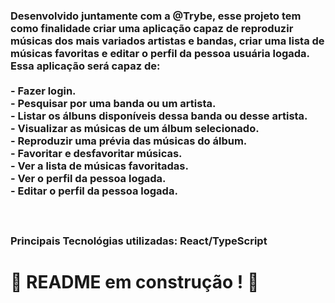 <!-- Olá, Tryber!
Esse é apenas um arquivo inicial para o README do seu projeto.
É essencial que você preencha esse documento por conta própria, ok?
Não deixe de usar nossas dicas de escrita de README de projetos, e deixe sua criatividade brilhar!
:warning: IMPORTANTE: você precisa deixar nítido:
- quais arquivos/pastas foram desenvolvidos por você; 
- quais arquivos/pastas foram desenvolvidos por outra pessoa estudante;
- quais arquivos/pastas foram desenvolvidos pela Trybe.
-->
<h3 align="left">Desenvolvido juntamente com a @Trybe, esse projeto tem como finalidade criar uma aplicação capaz de reproduzir músicas dos mais variados artistas e bandas, criar uma lista de músicas favoritas e editar o perfil da pessoa usuária logada. Essa aplicação será capaz de:<br><br>- Fazer login.<br>- Pesquisar por uma banda ou um artista.<br>- Listar os álbuns disponíveis dessa banda ou desse artista.<br>- Visualizar as músicas de um álbum selecionado.<br>- Reproduzir uma prévia das músicas do álbum.<br>- Favoritar e desfavoritar músicas.<br>- Ver a lista de músicas favoritadas.<br>- Ver o perfil da pessoa logada.<br>- Editar o perfil da pessoa logada.<br><br><br><br>Principais Tecnológias utilizadas: React/TypeScript</h3>

###
# :construction: README em construção ! :construction:
